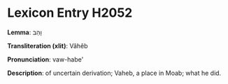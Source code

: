 # Lexicon Entry H2052

**Lemma**: וָהֵב

**Transliteration (xlit)**: Vâhêb

**Pronunciation**: vaw-habe'

**Description**:
of uncertain derivation; Vaheb, a place in Moab; what he did.

